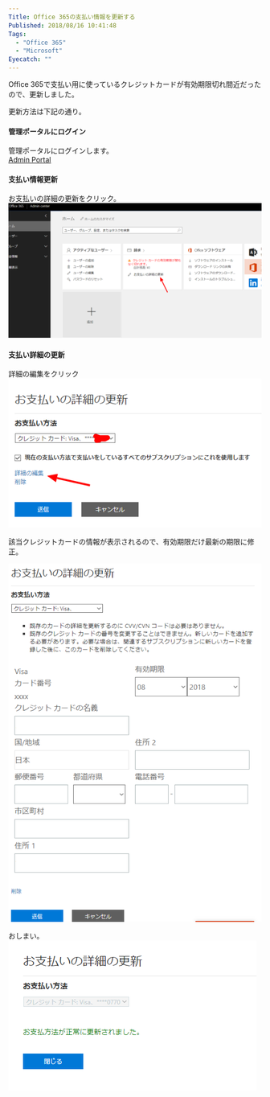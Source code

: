 ```yaml
---
Title: Office 365の支払い情報を更新する
Published: 2018/08/16 10:41:48
Tags:
  - "Office 365"
  - "Microsoft"
Eyecatch: ""
---
```

Office 365で支払い用に使っているクレジットカードが有効期限切れ間近だったので、更新しました。  

更新方法は下記の通り。  





#### 管理ポータルにログイン  
管理ポータルにログインします。  
[Admin Portal](https://portal.office.com/adminportal/)  

#### 支払い情報更新  
お支払いの詳細の更新をクリック。  
![](20180816102242.png) 

#### 支払い詳細の更新  
詳細の編集をクリック
![](20180816102522.png)   

該当クレジットカードの情報が表示されるので、有効期限だけ最新の期限に修正。  

![](20180816102901.png)   

おしまい。  
![](20180816103102.png) 